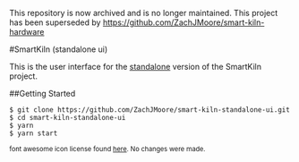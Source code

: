 This repository is now archived and is no longer maintained. This project has been superseded by https://github.com/ZachJMoore/smart-kiln-hardware

#SmartKiln (standalone ui)

This is the user interface for the <a href="https://github.com/ZachJMoore/smart-kiln-standalone">standalone</a> version of the SmartKiln project.


##Getting Started

```shell
$ git clone https://github.com/ZachJMoore/smart-kiln-standalone-ui.git
$ cd smart-kiln-standalone-ui
$ yarn
$ yarn start
```

<small>font awesome icon license found <a href="https://fontawesome.com/license">here</a>. No changes were made.</small>
